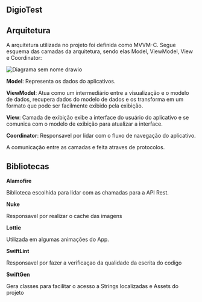 ## DigioTest

 

## Arquitetura

A arquitetura utilizada no projeto foi definida como MVVM-C. Segue esquema das camadas da arquitetura, sendo elas Model, ViewModel, View e Coordinator:

![Diagrama sem nome drawio](https://github.com/vitormeds/DigioTest/assets/12155092/1ba466ec-675a-4d17-bdf1-193e1117531f)


**Model**: Representa os dados do aplicativos.

**ViewModel**:  Atua como um intermediário entre a visualização e o modelo de dados, recupera dados do modelo de dados e os transforma em um formato que pode ser facilmente exibido pela exibição.

**View**: Camada de exibição exibe a interface do usuário do aplicativo e se comunica com o modelo de exibição para atualizar a interface.

**Coordinator**: Responsavel por lidar com o fluxo de navegação do aplicativo.

A comunicação entre as camadas e feita atraves de protocolos.

## Bibliotecas

**Alamofire**

Biblioteca escolhida para lidar com as chamadas para a API Rest.

**Nuke**

Responsavel por realizar o cache das imagens

**Lottie**

Utilizada em algumas animações do App.

**SwiftLint**

Responsavel por fazer a verificaçao da qualidade da escrita do codigo

**SwiftGen**

Gera classes para facilitar o acesso a Strings localizadas e Assets do projeto






